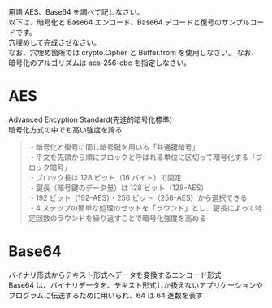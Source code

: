 用語 AES、Base64 を調べて記しなさい。  
以下は、暗号化と Base64 エンコード、Base64 デコードと復号のサンプルコードです。  
穴埋めして完成させなさい。  
なお、穴埋め箇所では crypto.Cipher と Buffer.from を使用しなさい。
なお、暗号化のアルゴリズムは aes-256-cbc を指定しなさい。

# AES

Advanced Encyption Standard(先進的暗号化標準)  
暗号化方式の中でも高い強度を誇る

> ・暗号化と復号に同じ暗号鍵を用いる「共通鍵暗号」  
> ・平文を先頭から順にブロックと呼ばれる単位に区切って暗号化する「ブロック暗号」  
> ・ブロック長は 128 ビット（16 バイト）で固定  
> ・鍵長（暗号鍵のデータ量）は 128 ビット（128-AES）  
> ・192 ビット（192-AES）・256 ビット（256-AES）から選択できる  
> ・4 ステップの簡単な処理のセットを「ラウンド」とし、鍵長によって特定回数のラウンドを繰り返すことで暗号化強度を高める

# Base64

バイナリ形式からテキスト形式へデータを変換するエンコード形式  
Base64 は、バイナリデータを、テキスト形式しか扱えないアプリケーションやプログラムに伝送するために用いられ、64 は 64 進数を表す
